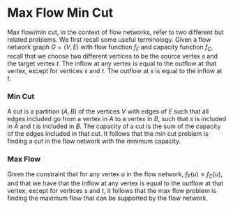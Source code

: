 # Max Flow Min Cut

Max flow/min cut, in the context of flow networks, refer to two different but related problems. We
first recall some useful terminology. Given a flow network graph $G = (V, E)$ with flow function 
$f_F$ and capacity function $f_C$, recall that we choose two different vertices to be the source 
vertex $s$ and the target vertex $t$. The inflow at any vertex is equal to the outflow at that
vertex, except for vertices $s$ and $t$. The outflow at $s$ is equal to the inflow at $t$. 

### Min Cut

A cut is a partition $(A, B)$ of the vertices $V$ with edges of $E$ such that all edges included go 
from a vertex in $A$ to a vertex in $B$, such that $s$ is included in $A$ and $t$ is included in 
$B$. The capacity of a cut is the sum of the capacity of the edges included in that cut. It follows
that the min cut problem is finding a cut in the flow network with the minimum capacity.

### Max Flow

Given the constraint that for any vertex $u$ in the flow network, $f_F(u) \leq f_C(u)$, and that
we have that the inflow at any vertex is equal to the outflow at that vertex, except for vertices 
$s$ and $t$, it follows that the max flow problem is finding the maximum flow that can be 
supported by the flow network.
